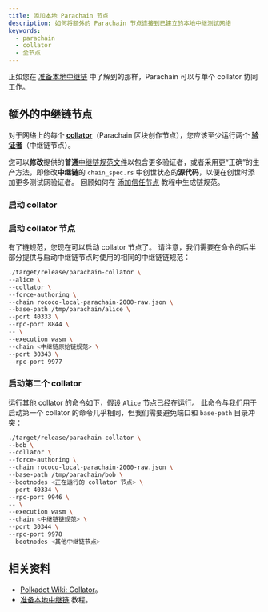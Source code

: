 ```yaml
---
title: 添加本地 Parachain 节点
description: 如何将额外的 Parachain 节点连接到已建立的本地中继测试网络
keywords:
  - parachain
  - collator
  - 全节点
---
```


正如您在 [准备本地中继链](/tutorials/build-a-parachain/prepare-a-local-relay-chain/) 中了解到的那样，Parachain 可以与单个 collator 协同工作。

## 额外的中继链节点

对于网络上的每个 [**collator**](/reference/glossary/#collator)（Parachain 区块创作节点），您应该至少运行两个 [**验证者**](/reference/glossary/#validators)（中继链节点）。

您可以**修改**提供的**普通**[中继链规范文件](/tutorials/build-a-parachain/prepare-a-local-relay-chain/#pre-configured-chain-spec-files)以包含更多验证者，或者采用更“正确”的生产方法，即修改**中继链**的 `chain_spec.rs` 中创世状态的**源代码**，以便在创世时添加更多测试网验证者。
回顾如何在 [添加信任节点](/tutorials/build-a-blockchain/add-trusted-nodes/) 教程中生成链规范。

### 启动 collator

### 启动 collator 节点

有了链规范，您现在可以启动 collator 节点了。
请注意，我们需要在命令的后半部分提供与启动中继链节点时使用的相同的中继链链规范：

```bash
./target/release/parachain-collator \
--alice \
--collator \
--force-authoring \
--chain rococo-local-parachain-2000-raw.json \
--base-path /tmp/parachain/alice \
--port 40333 \
--rpc-port 8844 \
-- \
--execution wasm \
--chain <中继链原始链规范> \
--port 30343 \
--rpc-port 9977
```

### 启动第二个 collator

运行其他 collator 的命令如下，假设 `Alice` 节点已经在运行。
此命令与我们用于启动第一个 collator 的命令几乎相同，但我们需要避免端口和 `base-path` 目录冲突：

```bash
./target/release/parachain-collator \
--bob \
--collator \
--force-authoring \
--chain rococo-local-parachain-2000-raw.json \
--base-path /tmp/parachain/bob \
--bootnodes <正在运行的 collator 节点> \
--port 40334 \
--rpc-port 9946 \
-- \
--execution wasm \
--chain <中继链链规范> \
--port 30344 \
--rpc-port 9978
--bootnodes <其他中继链节点>
```

## 相关资料

- [Polkadot Wiki: Collator](https://wiki.polkadot.network/docs/learn-collator)。
- [准备本地中继链](/tutorials/build-a-parachain/prepare-a-local-relay-chain/) 教程。
